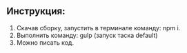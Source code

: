 ## Инструкция:

1. Скачав сборку, запустить в терминале команду: npm i.
2. Выполнить команду: gulp (запуск таска default)
3. Можно писать код.
